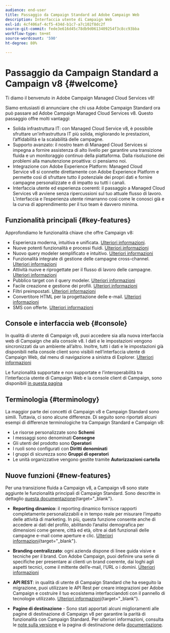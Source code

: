```yaml
---
audience: end-user
title: Passaggio da Campaign Standard ad Adobe Campaign Web
description: Interfaccia utente di Campaign Web
exl-id: 4cf406af-4cf5-434d-b1c7-a7c102f8dc2f
source-git-commit: fede3e616d45c78db9d0613409254f3c8cc93bba
workflow-type: tm+mt
source-wordcount: '590'
ht-degree: 80%

---
```


# Passaggio da Campaign Standard a Campaign v8 {#welcome}

<!--
We are thrilled to annonce that you, as a Campaign Standard user, can now benefit from the new version of Adobe Campaign Web User Interface. The migration is seemless and will allow you to use all the intuitive features designed to simplify the creation of personalized cross-channel campaigns. Campaign Web User Interface also brings a connected canvas with Adobe Experience Platform for a unified experience.
-->

Ti diamo il benvenuto in Adobe Campaign Managed Cloud Services v8!

Siamo entusiasti di annunciare che chi usa Adobe Campaign Standard ora può passare ad Adobe Campaign Managed Cloud Services v8. Questo passaggio offre molti vantaggi:

* Solida infrastruttura IT: con Managed Cloud Service v8, è possibile sfruttare un&#39;infrastruttura IT più solida, migliorando le prestazioni, l’affidabilità e la scalabilità delle campagne.
* Supporto avanzato: il nostro team di Managed Cloud Services si impegna a fornire assistenza di alto livello per garantire una transizione fluida e un monitoraggio continuo della piattaforma. Dalla risoluzione dei problemi alla manutenzione proattiva: ci pensiamo noi.
* Integrazione con Adobe Experience Platform: Managed Cloud Service v8 si connette direttamente con Adobe Experience Platform e permette così di sfruttare tutto il potenziale dei propri dati e fornire campagne personalizzate e di impatto su tutti i canali.
* Interfaccia utente ed esperienza coerenti: il passaggio a Managed Cloud Services v8 avviene senza ripercussioni sul tuo attuale flusso di lavoro. L’interfaccia e l’esperienza utente rimarranno così come le conosci già e la curva di apprendimento per il tuo team è davvero minima.

<!--
As a Campaign Standard user, we now offer you a way to migrate to Adobe Campaign v8. You will benefit from both the new Campaign Web interface and the v8 console.
-->

## Funzionalità principali {#key-features}

Approfondiamo le funzionalità chiave che offre Campaign v8:

* Esperienza moderna, intuitiva e unificata. [Ulteriori informazioni](../get-started/connect-to-campaign.md).
* Nuove potenti funzionalità e processi fluidi. [Ulteriori informazioni](../get-started/user-interface.md)
* Nuovo query modeler semplificato e intuitivo. [Ulteriori informazioni](../query/query-modeler-overview.md)
* Funzionalità integrate di gestione delle campagne cross-channel. [Ulteriori informazioni](../msg/gs-messages.md)
* Attività nuove e riprogettate per il flusso di lavoro delle campagne. [Ulteriori informazioni](../workflows/gs-workflows.md)
* Pubblico target con il query modeler. [Ulteriori informazioni](../query/query-modeler-overview.md)
* Facile creazione e gestione dei profili. [Ulteriori informazioni](../audience/about-recipients.md)
* Filtri preimpostati. [Ulteriori informazioni](../get-started/predefined-filters.md)
* Convertitore HTML per la progettazione delle e-mail. [Ulteriori informazioni](../email/existing-content.md)
* SMS con offerte. [Ulteriori informazioni](../msg/offers.md)

## Console e interfaccia web {#console}

In qualità di utente di Campaign v8, puoi accedere sia alla nuova interfaccia web di Campaign che alla console v8. I dati e le impostazioni vengono sincronizzati da un ambiente all’altro. Inoltre, tutti i dati e le impostazioni già disponibili nella console client sono visibili nell’interfaccia utente di Campaign Web, dal menu di navigazione a sinistra di Explorer. [Ulteriori informazioni](../get-started/user-interface.md#user-interface-explorer)

Le funzionalità supportate e non supportate e l’interoperabilità tra l’interfaccia utente di Campaign Web e la console client di Campaign, sono disponibili [in questa pagina](../get-started/capability-matrix.md)

## Terminologia {#terminology}

La maggior parte dei concetti di Campaign v8 e Campaign Standard sono simili. Tuttavia, ci sono alcune differenze. Di seguito sono riportati alcuni esempi di differenze terminologiche tra Campaign Standard e Campaign v8:

<!--
* Profiles are **Recipients** in the console. [Learn more](../audience/gs-audiences-recipients.md).
* Test profiles are **Seed addresses**. [Learn more](../preview-test/test-deliveries.md).
* The delivery preparation is the **Delivery analysis**. [Learn more](../monitor/prepare-send.md).
* Audiences are **Lists**. [Learn more](../audience/gs-audiences-recipients.md).
-->

* Le risorse personalizzate sono **Schemi**
* I messaggi sono denominati **Consegne**
* Gli utenti del prodotto sono **Operatori**
* I ruoli sono configurati con **Diritti denominati**
* I gruppi di sicurezza sono **Gruppi di operatori**
* Le unità organizzative vengono gestite tramite **Autorizzazioni cartella**

## Nuove funzioni {#new-features}

Per una transizione fluida a Campaign v8, a Campaign v8 sono state aggiunte le funzionalità principali di Campaign Standard. Sono descritte in dettaglio [questa documentazione](https://experienceleague.adobe.com/docs/experience-cloud/campaign/campaign-standard-migration-home.html?lang=it){target="_blank"}.

* **Reporting dinamico**: il reporting dinamico fornisce rapporti completamente personalizzabili e in tempo reale per misurare l’impatto delle attività di marketing. In più, questa funzione consente anche di accedere ai dati del profilo, abilitando l’analisi demografica per dimensioni come genere, città ed età, oltre ai dati funzionali delle campagne e-mail come aperture e clic. [Ulteriori informazioni](https://experienceleague.adobe.com/docs/experience-cloud/campaign/reporting/get-started-reporting.html?lang=it){target="_blank"}.

* **Branding centralizzato**: ogni azienda dispone di linee guida visive e tecniche per il brand. Con Adobe Campaign, puoi definire una serie di specifiche per presentare ai clienti un brand coerente, dai loghi agli aspetti tecnici, come il mittente dell’e-mail, l’URL o i domini. [Ulteriori informazioni](https://experienceleague.adobe.com/docs/experience-cloud/campaign/branding/branding-gs.html?lang=it)

* **API REST**: in qualità di utente di Campaign Standard che ha eseguito la migrazione, puoi utilizzare le API Rest per creare integrazioni per Adobe Campaign e costruire il tuo ecosistema interfacciandoti con il pannello di tecnologie utilizzato. [Ulteriori informazioni](https://experienceleague.adobe.com/docs/experience-cloud/campaign/apis/get-started-apis.html?lang=it){target="_blank"}.

* **Pagine di destinazione** - Sono stati apportati alcuni miglioramenti alle pagine di destinazione di Campaign v8 per garantire la parità di funzionalità con Campaign Standard. Per ulteriori informazioni, consulta le [note sulla versione](../rn/release-notes.md#new-24-4) e la pagina di destinazione della [documentazione](../landing-pages/get-started-lp.md).

<!--
* Delivery Alerting: In addition to viewing notifications directly in Campaign, Adobe Campaign also provides an email alerting system to trigger email alerts to users or external stakeholders of important system activities. Create, manage, and receive customizable alerts and dashboards to keep track of delivery successes or failures. Adobe Campaign Delivery Alerting boosts efficiency by keeping all involved Adobe Campaign users in a company automatically informed about the delivery execution status, via email and dashboard. 

* Landing Pages: Landing pages are web forms that can be used to capture information on your audiences, offer subscriptions to a service, display data and grow your database. Landing pages can also be used for acquiring or updating existing profiles, and to set up a double opt-in mechanism, allowing you to to protect the platform from wrong or invalid email addresses, or spambots. [Learn more](../landing-pages/get-started-lp.md)
-->
